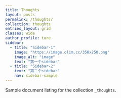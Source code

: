 ```yaml
---
title: Thoughts
layout: posts
permalink: /thoughts/
collection: thoughts
entries_layout: grid
classes: wide
author_profile: ture
sidebar:
  - title: "Sidebar-1"
    image: "https://image.olim.cc/350x250.png"
    image_alt: "image"
    text: "第一个sidebar"
  - title: "Sidebar-2"
    text: "第二个sidebar"
    nav: sidebar-sample
---
```


Sample document listing for the collection `_thoughts`.
